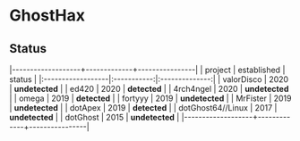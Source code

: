# GhostHax

## Status
|-------------------+-------------+----------------|
| project           | established | status         |
|:------------------|:-----------:|:--------------:|
| valorDisco        | 2020        | **undetected** |
| ed420             | 2020        | **detected**   |
| 4rch4ngel         | 2020        | **undetected** |
| omega             | 2019        | **detected**   |
| fortyyy           | 2019        | **undetected** |
| MrFister          | 2019        | **undetected** |
| dotApex           | 2019        | **detected**   |
| dotGhost64//Linux | 2017        | **undetected** |
| dotGhost          | 2015        | **undetected** |
|-------------------+-------------+----------------|
